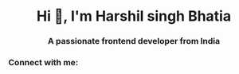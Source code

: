 <h1 align="center">Hi 👋, I'm Harshil singh Bhatia</h1>
<h3 align="center">A passionate frontend developer from India</h3>

<h3 align="left">Connect with me:</h3>
<p align="left">
</p>

